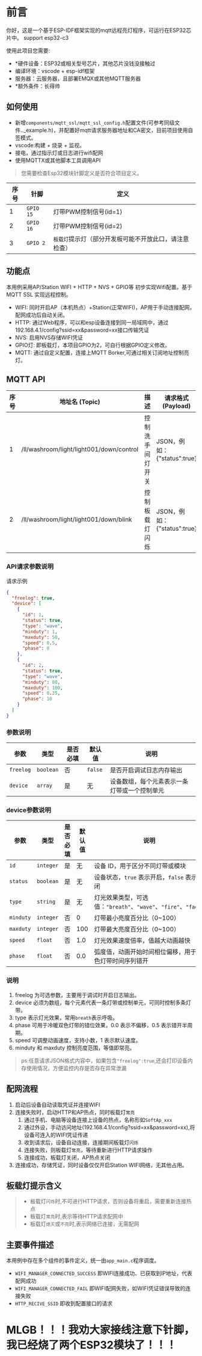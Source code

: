 # 前言

你好，这是一个基于ESP-IDF框架实现的mqtt远程亮灯程序，可运行在ESP32芯片中。
support esp32-c3

使用此项目您需要:
- *硬件设备：ESP32或相关型号芯片，其他芯片没钱没接触过
- 编译环境：vscode + esp-idf框架
- 服务器：云服务器，且部署EMQX或其他MQTT服务器
- *额外条件：长得帅

## 如何使用

- 新增`components/mqtt_ssl/mqtt_ssl_config.h`配置文件(可参考同级文件.._example.h)，并配置好mqtt请求服务器地址和CA密文，目前项目使用自签模式。
- vscode:构建 + 烧录 + 监视。
- 接电，通过指示灯或日志进行wifi配网
- 使用MQTTX或其他脚本工具调用API
> 您需要检查Esp32模块针脚定义是否符合项目定义。

| 序号 | 针脚 | 定义 |
| ------|------|------|
|1|`GPIO 15`|灯带PWM控制信号(id=1)|
|2|`GPIO 16`|灯带PWM控制信号(id=2)|
|3|`GPIO 2`|`板载灯`提示灯（部分开发板可能不开放此口，请注意检查）|

## 功能点

本用例采用AP/Station WIFI + HTTP + NVS + GPIO等 初步实现Wifi配置。基于MQTT SSL 实现远程控制。

- WIFI: 同时开启AP（本机热点）+Station(正常WIFI)，AP用于手动连接配网，配网成功后自动关闭。
- HTTP: 通过Web程序，可以和esp设备连接到同一局域网中，通过192.168.4.1/config?ssid=xx&password=xx接口传输凭证
- NVS: 启用NVS存储WIFI凭证
- GPIO灯: 即板载灯，本项目GPIO为2，可自行根据GPIO定义修改。
- MQTT: 通过自定义配置，连接上MQTT Borker,可通过相关订阅地址控制亮灯。

## MQTT API

| 序号 | 地址名 (Topic)                                     | 描述                 | 请求格式 (Payload) |
|------|---------------------------------------------------|--------------------|------------------|
| 1    | /ll/washroom/light/light001/down/control          | 控制洗手间灯开关     | JSON，例如：{"status":true} |
| 2    | /ll/washroom/light/light001/down/blink            | 控制板载灯闪烁     | JSON，例如：{"status":true} |

### API请求参数说明
请求示例
```json
{
  "freelog": true,
  "device": [
    {
      "id": 1,
      "status": true,
      "type": "wave",
      "minduty": 1,
      "maxduty": 50,
      "speed": 0.5,
      "phase": 0
    },
    {
      "id": 2,
      "status": true,
      "type": "wave",
      "minduty": 80,
      "maxduty": 100,
      "speed": 0.25,
      "phase": 10
    }
  ]
}
```
### 参数说明
| 参数      | 类型      | 是否必填 | 默认值  | 说明                                         |
| --------- | --------- | -------- | ------- | -------------------------------------------- |
| `freelog` | `boolean` | 否       | `false` | 是否开启调试日志内存输出                     |
| `device`  | `array`   | 是       | 无      | 设备数组，每个元素表示一条灯带或一个控制单元 |
### device参数说明
| 参数      | 类型      | 是否必填 | 默认值     | 说明                                                         |
| --------- | --------- | -------- | ---------- | ------------------------------------------------------------ |
| `id`      | `integer` | 是       | 无         | 设备 ID，用于区分不同灯带或模块                              |
| `status`  | `boolean` | 是       | 无         | 设备状态，`true` 表示开启，`false` 表示关闭                  |
| `type`    | `string`  | 是       | 无         | 灯光效果类型，可选值：`"breath"`、`"wave"`、`"fire"`、`"fade"` |
| `minduty` | `integer` | 否       | 0          | 灯带最小亮度百分比（0\~100）                                 |
| `maxduty` | `integer` | 否       | 100        | 灯带最大亮度百分比（0\~100）                                 |
| `speed`   | `float`   | 否       | 1.0        | 灯光效果速度倍率，值越大动画越快                             |
| `phase`   | `float`   | 否       | 0.0        | 弧度值，动画开始时间相位偏移，用于双色灯带时间序列错开       |

### 说明
1. freelog 为可选参数，主要用于调试时开启日志输出。
2. device 必须为数组，每个元素代表一条灯带或控制单元，可同时控制多条灯带。
3. type 表示灯光效果，常用`breath`表示呼吸。
3. phase 可用于冷暖双色灯带的错位效果，0.0 表示不偏移，0.5 表示错开半周期。
4. speed 可调整动画速度，支持小数，1 表示默认速度。
5. minduty 和 maxduty 控制亮度范围，等值即常亮。


> ps:任意请求JSON格式内容中，如果包含`"freelog":true`,还会打印设备内存使用情况，方便监控内存是否存在异常泄漏

## 配网流程
1. 启动后设备自动读取凭证并连接WIFI
2. 连接失败时，启动HTTP和AP热点，同时板载灯`常亮`
    1. 通过手机、电脑等设备连接上设备的热点，名称形如`SoftAp_xxx`
    2. 通过外设，手动访问地址(192.168.4.1/config?ssid=xx&password=xx),将设备可连入的WIFI凭证传递
    3. 收到请求后，设备自动连接，连接期间板载灯`闪烁` 
    4. 连接失败，则板载灯`常亮`，等待重新进行HTTP请求操作
    5. 连接成功，板载灯关闭，AP热点关闭
3. 连接成功，存储凭证，同时设备仅仅开启Station WIFI网络，无其他占用。
##  板载灯提示含义
> - 板载灯`闪烁`时,不可进行HTTP请求，否则设备将重启，需要重新连接热点
> - 板载灯`常亮`时,表示等待HTTP请求配网中
> - 板载灯`熄灭`或`不亮`时,表示网络已连接，无需配网

## 主要事件描述
本用例中存在多个组件的事件定义，统一由`app_main.c`程序调度。
- `WIFI_MANAGER_CONNECTED_SUCCESS`
    即WIFI连接成功、已获取到IP地址，代表配网成功
- `WIFI_MANAGER_CONNECTED_FAIL`
    即WIFI配网失败，如WIFI凭证错误导致的连接失败
- `HTTP_RECIVE_SSID`
    即收到配置接口的请求

# MLGB！！！我劝大家接线注意下针脚，我已经烧了两个ESP32模块了！！！
